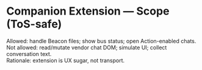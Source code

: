 <!-- status: stub; target: 150+ words -->
<!-- status: stub; target: 150+ words -->
<!-- status: stub; target: 150+ words -->
# Companion Extension — Scope (ToS-safe)
Allowed: handle Beacon files; show bus status; open Action-enabled chats.  
Not allowed: read/mutate vendor chat DOM; simulate UI; collect conversation text.  
Rationale: extension is UX sugar, not transport.



